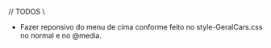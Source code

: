 


// TODOS \\

* Fazer reponsivo do menu de cima conforme feito no style-GeralCars.css no normal e no @media. 








